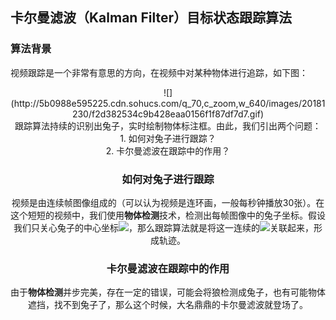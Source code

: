 ## 卡尔曼滤波（Kalman Filter）目标状态跟踪算法
### 算法背景
视频跟踪是一个非常有意思的方向，在视频中对某种物体进行追踪，如下图：<br>
<div align=center>![](http://5b0988e595225.cdn.sohucs.com/q_70,c_zoom,w_640/images/20181230/f2d382534c9b428eaa0156f1f87df7d7.gif)
<br>
跟踪算法持续的识别出兔子，实时绘制物体标注框。由此，我们引出两个问题：<br>
1. 如何对兔子进行跟踪？ <br>
2. 卡尔曼滤波在跟踪中的作用？<br>

### 如何对兔子进行跟踪
视频是由连续帧图像组成的（可以认为视频是连环画，一般每秒钟播放30张）。在这个短短的视频中，我们使用**物体检测**技术，检测出每帧图像中的兔子坐标。假设我们只关心兔子的中心坐标<img src="https://latex.codecogs.com/svg.latex?\Large&space;（x,y）" />，那么跟踪算法就是将这一连续的<img src="https://latex.codecogs.com/svg.latex?\Large&space;（x,y）" />关联起来，形成轨迹。

### 卡尔曼滤波在跟踪中的作用
由于**物体检测**并步完美，存在一定的错误，可能会将狼检测成兔子，也有可能物体遮挡，找不到兔子了，那么这个时候，大名鼎鼎的卡尔曼滤波就登场了。